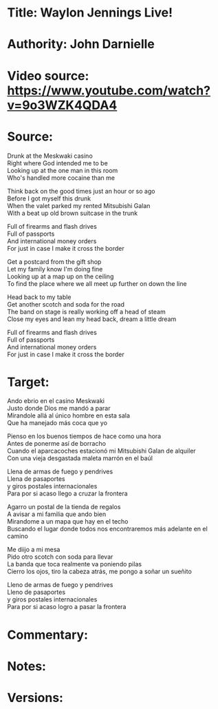 # Title: Waylon Jennings Live!

# Authority: John Darnielle

# Video source: https://www.youtube.com/watch?v=9o3WZK4QDA4

# Source:
Drunk at the Meskwaki casino  
Right where God intended me to be  
Looking up at the one man in this room  
Who's handled more cocaine than me  

Think back on the good times just an hour or so ago  
Before I got myself this drunk  
When the valet parked my rented Mitsubishi Galan  
With a beat up old brown suitcase in the trunk  

Full of firearms and flash drives  
Full of passports  
And international money orders  
For just in case I make it cross the border  

Get a postcard from the gift shop  
Let my family know I'm doing fine  
Looking up at a map up on the ceiling  
To find the place where we all meet up further on down the line  

Head back to my table  
Get another scotch and soda for the road  
The band on stage is really working off a head of steam  
Close my eyes and lean my head back, dream a little dream  

Full of firearms and flash drives  
Full of passports  
And international money orders  
For just in case I make it cross the border  

# Target:  
Ando ebrio en el casino Meskwaki  
Justo donde Dios me mandó a parar  
Mirandole allá al único hombre en esta sala  
Que ha manejado más coca que yo  

Pienso en los buenos tiempos de hace como una hora  
Antes de ponerme así de borracho  
Cuando el aparcacoches estacionó mi Mitsubishi Galan de alquiler  
Con una vieja desgastada maleta marrón en el baúl  

Llena de armas de fuego y pendrives  
Llena de pasaportes  
y giros postales internacionales  
Para por si acaso llego a cruzar la frontera  

Agarro un postal de la tienda de regalos  
A avisar a mi familia que ando bien  
Mirandome a un mapa que hay en el techo  
Buscando el lugar donde todos nos encontraremos más adelante en el camino  

Me diijo a mi mesa  
Pido otro scotch con soda para llevar  
La banda que toca realmente va poniendo pilas  
Cierro los ojos, tiro la cabeza atrás, me pongo a soñar un sueñito  

Lleno de armas de fuego y pendrives  
Lleno de pasaportes  
y giros postales internacionales  
Para por si acaso logro a pasar la frontera  

# Commentary:  

# Notes:  

# Versions:  